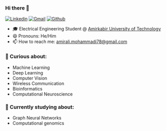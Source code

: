### Hi there 👋

[![Linkedin](https://img.shields.io/badge/-LinkedIn-blue?style=flat&logo=Linkedin&logoColor=white)](https://www.linkedin.com/in/amirali-soltanmohammadi/)
[![Gmail](https://img.shields.io/badge/-Gmail-c14438?style=flat&logo=Gmail&logoColor=white)](mailto:amirali.mohammadi78@gmail.com)
[![Github](https://img.shields.io/github/followers/amiralism7?label=Follow&style=social)](https://github.com/amiralism7)


- 🎓 Electrical Engineering Student @ [Amirkabir University of Technology](https://aut.ac.ir/)
- 😄 Pronouns: He/Him
- 📫 How to reach me: amirali.mohammadi78@gmail.com
  
### 🤔 Curious about:
- Machine Learning
- Deep Learning
- Computer Vision
- Wireless Communication
- Bioinformatics
- Computational Neuroscience
  
### 📖 Currently studying about:
- Graph Neural Networks
- Computational genomics

<!--
**amiralism7/amiralism7** is a ✨ _special_ ✨ repository because its `README.md` (this file) appears on your GitHub profile.

Here are some ideas to get you started:

- 🔭 I’m currently working on ...
- 🌱 I’m currently learning ...
- 👯 I’m looking to collaborate on ...
- 🤔 I’m looking for help with ...
- 💬 Ask me about ...
- 📫 How to reach me: ...
- 😄 Pronouns: ...
- ⚡ Fun fact: ...
-->
